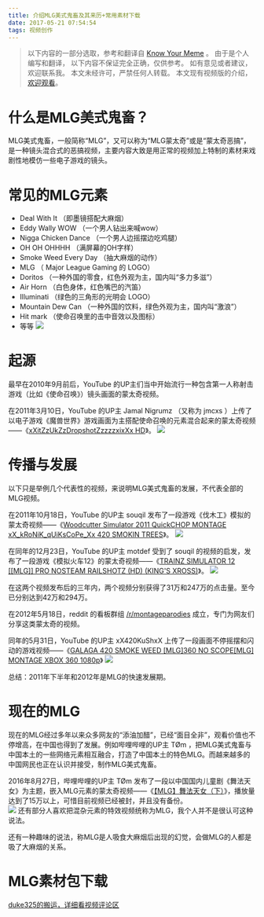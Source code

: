 ```yaml
---
title: 介绍MLG美式鬼畜及其来历+常用素材下载
date: 2017-05-21 07:54:54
tags: 视频创作
---
```


> 以下内容的一部分选取，参考和翻译自 [Know Your Meme](https://a.kym-cdn.com/memes/montage-parodies) 。
> 由于是个人编写和翻译，
> 以下内容不保证完全正确，仅供参考。
> 如有意见或者建议，欢迎联系我。
> 本文未经许可，严禁任何人转载。
> 本文现有视频版的介绍，[欢迎观看](https://www.bilibili.com/video/av10729581/)。


# 什么是MLG美式鬼畜？

MLG美式鬼畜，一般简称“MLG”，又可以称为“MLG蒙太奇”或是“蒙太奇恶搞”，是一种镜头混合式的恶搞视频，主要内容大致是用正常的视频加上特制的素材来戏剧性地模仿一些电子游戏的镜头。


# 常见的MLG元素
- Deal With It （即墨镜搭配大麻烟）
- Eddy Wally WOW （一个男人钻出来喊wow）
- Nigga Chicken Dance （一个男人边摇摆边吃鸡腿）
- OH OH OHHHH （满屏幕的OH字样）
- Smoke Weed Every Day （抽大麻烟的动作）
- MLG （ Major League Gaming 的 LOGO）
- Doritos （一种外国的零食，红色外观为主，国内叫“多力多滋”）
- Air Horn （白色身体，红色嘴巴的汽笛）
- Illuminati （绿色的三角形的光明会 LOGO）
- Mountain Dew Can （一种外国的饮料，绿色外观为主，国内叫“激浪”）
- Hit mark （使命召唤里的击中音效以及图标）
- 等等
![](https://ooo.0o0.ooo/2017/05/21/5920f5a79d919.png)

# 起源

最早在2010年9月前后，YouTube 的UP主们当中开始流行一种包含第一人称射击游戏（比如《使命召唤》）镜头画面的蒙太奇视频。

在2011年3月10日，YouTube 的UP主 Jamal Nigrumz （又称为 jmcxs ）上传了以电子游戏《魔兽世界》游戏画面为主搭配使命召唤的元素混合起来的蒙太奇视频——《[xXitZzUkZzDropshotZzzzzxixXx HD](https://www.youtube.com/watch?v=jx-YuvioM7w)》。
![](https://ooo.0o0.ooo/2017/05/21/5920e767a758e.png)

# 传播与发展
以下只是举例几个代表性的视频，来说明MLG美式鬼畜的发展，不代表全部的MLG视频。



在2011年10月18日，YouTube 的UP主 souqil 发布了一段游戏《伐木工》模拟的蒙太奇视频——《[Woodcutter Simulator 2011 QuickCHOP MONTAGE xX_kRoNiK_qUiKsCoPe_Xx 420 SMOKIN TREES](https://www.youtube.com/watch?v=-bRjOVN6h7g)》。
![](https://ooo.0o0.ooo/2017/05/21/5920e76843f26.png)


在同年的12月23日，YouTube 的UP主 motdef 受到了 souqil 的视频的启发，发布了一段游戏《模拟火车12》的蒙太奇视频——《[TRAINZ SIMULATOR 12 [[MLG]] PRO NOSTEAM RAILSHOTZ (HD) (KING'S XROSS)](https://www.youtube.com/watch?v=rulElJITIVY)》。
![](https://ooo.0o0.ooo/2017/05/21/5920e7695015e.png)

在这两个视频发布后的三年内，两个视频分别获得了31万和247万的点击量。至今已分别达到42万和294万。

在2012年5月18日，reddit 的看板群组 [/r/montageparodies](https://www.reddit.com/r/montageparodies/) 成立，专门为网友们分享这类蒙太奇的视频。

同年的5月31日，YouTube 的UP主 xX420KuShxX 上传了一段画面不停摇摆和闪动的游戏视频——《[GALAGA 420 SMOKE WEED [MLG]360 NO SCOPE[MLG] MONTAGE XBOX 360 1080p](https://www.youtube.com/watch?v=M5iTPcAUPHM)》
![](https://ooo.0o0.ooo/2017/05/21/5920ea31c6e64.png)

总结：2011年下半年和2012年是MLG的快速发展期。

# 现在的MLG
现在的MLG经过多年以来众多网友的“添油加醋”，已经“面目全非”，观看价值也不停增高，在中国也得到了发展。例如哔哩哔哩的UP主 TØm ，把MLG美式鬼畜与中国本土的一些网络元素相互融合，打造了中国本土的特色MLG。而越来越多的中国网民也正在认识并接受，制作MLG美式鬼畜。

2016年8月27日，哔哩哔哩的UP主 TØm 发布了一段以中国国内儿童剧《舞法天女》为主题，嵌入MLG元素的蒙太奇视频——《[【MLG】舞法天女（下）](https://www.bilibili.com/video/av6029552/)》，播放量达到了15万以上，可惜目前视频已经被封，并且没有备份。  
![](https://ooo.0o0.ooo/2017/05/21/5920f2a13a1e3.png)
还有部分人喜欢把混杂元素的特效视频统称为MLG，我个人并不是很认可这种说法。

还有一种趣味的说法，称MLG是人吸食大麻烟后出现的幻觉，会做MLG的人都是吸了大麻烟的关系。

# MLG素材包下载 

[duke325的搬运，详细看视频评论区](https://www.bilibili.com/video/av8343908/)
